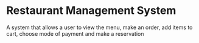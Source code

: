 # Restaurant Management System  
 A system that allows a user to view the menu, make an order, add items to cart, choose mode of payment and make a reservation 

